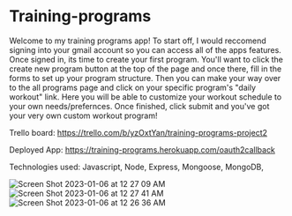 # Training-programs

Welcome to my training programs app! To start off, I would reccomend signing into your gmail account so you can access all of the apps features. Once signed in, its time to create your first program. You'll want to click the create new program button at the top of the page and once there, fill in the forms to set up your program structure. Then you can make your way over to the all programs page and click on your specific program's "daily workout" link. Here you will be able to customize your workout schedule to your own needs/prefernces. Once finished, click submit and you've got your very own custom workout program!

Trello board: https://trello.com/b/yzOxtYan/training-programs-project2

Deployed App: https://training-programs.herokuapp.com/oauth2callback

Technologies used: Javascript, Node, Express, Mongoose, MongoDB, 





![Screen Shot 2023-01-06 at 12 27 09 AM](https://user-images.githubusercontent.com/118827974/211042659-68eff0c6-e0f9-4597-8626-d144154c0a84.png)
![Screen Shot 2023-01-06 at 12 27 41 AM](https://user-images.githubusercontent.com/118827974/211042671-3ec7a018-30a1-4f37-8e00-e4f2a6e43c60.png)
![Screen Shot 2023-01-06 at 12 26 36 AM](https://user-images.githubusercontent.com/118827974/211042674-d700f974-e138-45e0-8b98-121551c1546e.png)

